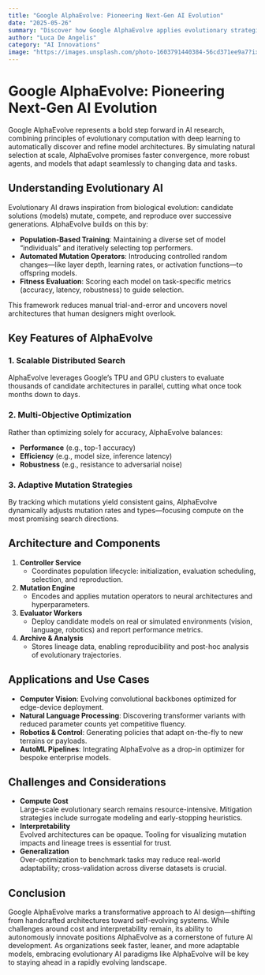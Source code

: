 ```yaml
---
title: "Google AlphaEvolve: Pioneering Next-Gen AI Evolution"
date: "2025-05-26"
summary: "Discover how Google AlphaEvolve applies evolutionary strategies to optimize AI models—boosting adaptability, efficiency, and real-world performance."
author: "Luca De Angelis"
category: "AI Innovations"
image: "https://images.unsplash.com/photo-1603791440384-56cd371ee9a7?ixlib=rb-4.0.3&auto=format&fit=crop&w=800&h=500&q=80"
---
```


# Google AlphaEvolve: Pioneering Next-Gen AI Evolution

Google AlphaEvolve represents a bold step forward in AI research, combining principles of evolutionary computation with deep learning to automatically discover and refine model architectures. By simulating natural selection at scale, AlphaEvolve promises faster convergence, more robust agents, and models that adapt seamlessly to changing data and tasks.

## Understanding Evolutionary AI

Evolutionary AI draws inspiration from biological evolution: candidate solutions (models) mutate, compete, and reproduce over successive generations. AlphaEvolve builds on this by:

- **Population-Based Training**: Maintaining a diverse set of model “individuals” and iteratively selecting top performers.  
- **Automated Mutation Operators**: Introducing controlled random changes—like layer depth, learning rates, or activation functions—to offspring models.  
- **Fitness Evaluation**: Scoring each model on task-specific metrics (accuracy, latency, robustness) to guide selection.

This framework reduces manual trial-and-error and uncovers novel architectures that human designers might overlook.

## Key Features of AlphaEvolve

### 1. Scalable Distributed Search  
AlphaEvolve leverages Google’s TPU and GPU clusters to evaluate thousands of candidate architectures in parallel, cutting what once took months down to days.

### 2. Multi-Objective Optimization  
Rather than optimizing solely for accuracy, AlphaEvolve balances:  
- **Performance** (e.g., top-1 accuracy)  
- **Efficiency** (e.g., model size, inference latency)  
- **Robustness** (e.g., resistance to adversarial noise)

### 3. Adaptive Mutation Strategies  
By tracking which mutations yield consistent gains, AlphaEvolve dynamically adjusts mutation rates and types—focusing compute on the most promising search directions.

## Architecture and Components

1. **Controller Service**  
   - Coordinates population lifecycle: initialization, evaluation scheduling, selection, and reproduction.  
2. **Mutation Engine**  
   - Encodes and applies mutation operators to neural architectures and hyperparameters.  
3. **Evaluator Workers**  
   - Deploy candidate models on real or simulated environments (vision, language, robotics) and report performance metrics.  
4. **Archive & Analysis**  
   - Stores lineage data, enabling reproducibility and post-hoc analysis of evolutionary trajectories.

## Applications and Use Cases

- **Computer Vision**: Evolving convolutional backbones optimized for edge-device deployment.  
- **Natural Language Processing**: Discovering transformer variants with reduced parameter counts yet competitive fluency.  
- **Robotics & Control**: Generating policies that adapt on-the-fly to new terrains or payloads.  
- **AutoML Pipelines**: Integrating AlphaEvolve as a drop-in optimizer for bespoke enterprise models.

## Challenges and Considerations

- **Compute Cost**  
  Large-scale evolutionary search remains resource-intensive. Mitigation strategies include surrogate modeling and early-stopping heuristics.  
- **Interpretability**  
  Evolved architectures can be opaque. Tooling for visualizing mutation impacts and lineage trees is essential for trust.  
- **Generalization**  
  Over-optimization to benchmark tasks may reduce real-world adaptability; cross-validation across diverse datasets is crucial.

## Conclusion

Google AlphaEvolve marks a transformative approach to AI design—shifting from handcrafted architectures toward self-evolving systems. While challenges around cost and interpretability remain, its ability to autonomously innovate positions AlphaEvolve as a cornerstone of future AI development. As organizations seek faster, leaner, and more adaptable models, embracing evolutionary AI paradigms like AlphaEvolve will be key to staying ahead in a rapidly evolving landscape.  
